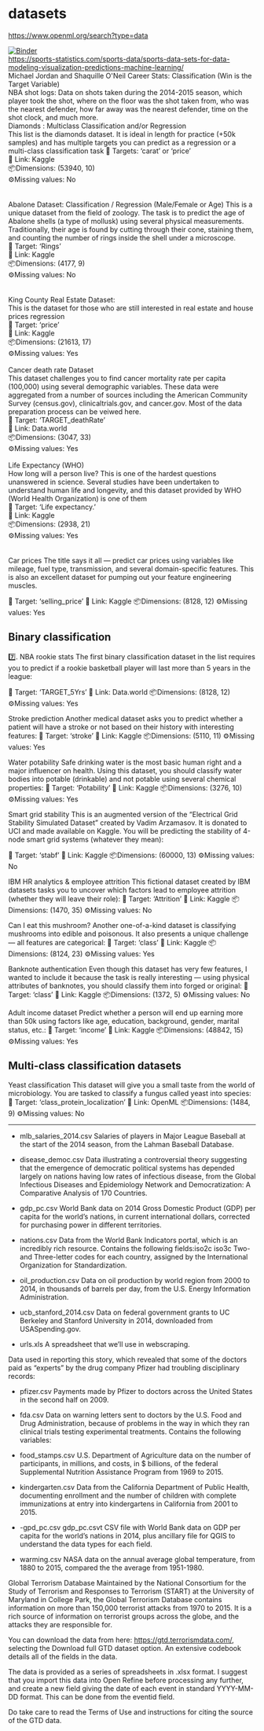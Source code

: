 # datasets
https://www.openml.org/search?type=data


[![Binder](https://mybinder.org/badge_logo.svg)](https://mybinder.org/v2/gh/fenago/datasets/HEAD)
</br>
https://sports-statistics.com/sports-data/sports-data-sets-for-data-modeling-visualization-predictions-machine-learning/ </br>
Michael Jordan and Shaquille O'Neil Career Stats:  Classification (Win is the Target Variable) </br>
NBA shot logs: Data on shots taken during the 2014-2015 season, which player took the shot, where on the floor was the shot taken from, who was the nearest defender, how far away was the nearest defender, time on the shot clock, and much more.</br>
Diamonds : Multiclass Classification and/or Regression</br>
This list is the diamonds dataset. It is ideal in length for practice (+50k samples) and has multiple targets you can predict as a regression or a multi-class classification task
🎯 Targets: ‘carat’ or ‘price’</br>
🔗 Link: Kaggle</br>
📦Dimensions: (53940, 10)</br>
⚙Missing values: No</br>
</br></br>
Abalone Dataset:  Classification / Regression (Male/Female or Age)
This is a unique dataset from the field of zoology. The task is to predict the age of Abalone shells (a type of mollusk) using several physical measurements. Traditionally, their age is found by cutting through their cone, staining them, and counting the number of rings inside the shell under a microscope.
</br>
🎯 Target: ‘Rings’</br>
🔗 Link: Kaggle</br>
📦Dimensions: (4177, 9)</br>
⚙Missing values: No</br>
</br></br>
King County Real Estate Dataset: </br>
This is the dataset for those who are still interested in real estate and house prices regression
</br>
🎯 Target: ‘price’</br>
🔗 Link: Kaggle</br>
📦Dimensions: (21613, 17)</br>
⚙Missing values: Yes</br>
</br>
Cancer death rate Dataset</br>
This dataset challenges you to find cancer mortality rate per capita (100,000) using several demographic variables. These data were aggregated from a number of sources including the American Community Survey (census.gov), clinicaltrials.gov, and cancer.gov. Most of the data preparation process can be veiwed here.</br>
🎯 Target: ‘TARGET_deathRate’</br>
🔗 Link: Data.world</br>
📦Dimensions: (3047, 33)</br>
⚙Missing values: Yes</br>
</br>
Life Expectancy (WHO)</br>
How long will a person live? This is one of the hardest questions unanswered in science. Several studies have been undertaken to understand human life and longevity, and this dataset provided by WHO (World Health Organization) is one of them</br>
🎯 Target: ‘Life expectancy.’</br>
🔗 Link: Kaggle</br>
📦Dimensions: (2938, 21)</br>
⚙Missing values: Yes</br>
</br></br>
Car prices
The title says it all — predict car prices using variables like mileage, fuel type, transmission, and several domain-specific features. This is also an excellent dataset for pumping out your feature engineering muscles.

🎯 Target: ‘selling_price’
🔗 Link: Kaggle
📦Dimensions: (8128, 12)
⚙Missing values: Yes

## Binary classification
7️⃣. NBA rookie stats
The first binary classification dataset in the list requires you to predict if a rookie basketball player will last more than 5 years in the league:

🎯 Target: ‘TARGET_5Yrs’
🔗 Link: Data.world
📦Dimensions: (8128, 12)
⚙Missing values: Yes

 Stroke prediction
Another medical dataset asks you to predict whether a patient will have a stroke or not based on their history with interesting features:
🎯 Target: ‘stroke’
🔗 Link: Kaggle
📦Dimensions: (5110, 11)
⚙Missing values: Yes

Water potability
Safe drinking water is the most basic human right and a major influencer on health. Using this dataset, you should classify water bodies into potable (drinkable) and not potable using several chemical properties:
🎯 Target: ‘Potability’
🔗 Link: Kaggle
📦Dimensions: (3276, 10)
⚙Missing values: Yes

Smart grid stability
This is an augmented version of the “Electrical Grid Stability Simulated Dataset” created by Vadim Arzamasov. It is donated to UCI and made available on Kaggle. You will be predicting the stability of 4-node smart grid systems (whatever they mean):

🎯 Target: ‘stabf’
🔗 Link: Kaggle
📦Dimensions: (60000, 13)
⚙Missing values: No

 IBM HR analytics & employee attrition
This fictional dataset created by IBM datasets tasks you to uncover which factors lead to employee attrition (whether they will leave their role):
🎯 Target: ‘Attrition’
🔗 Link: Kaggle
📦Dimensions: (1470, 35)
⚙Missing values: No

Can I eat this mushroom?
Another one-of-a-kind dataset is classifying mushrooms into edible and poisonous. It also presents a unique challenge — all features are categorical:
🎯 Target: ‘class’
🔗 Link: Kaggle
📦Dimensions: (8124, 23)
⚙Missing values: Yes

Banknote authentication
Even though this dataset has very few features, I wanted to include it because the task is really interesting — using physical attributes of banknotes, you should classify them into forged or original:
🎯 Target: ‘class’
🔗 Link: Kaggle
📦Dimensions: (1372, 5)
⚙Missing values: No

Adult income dataset
Predict whether a person will end up earning more than 50k using factors like age, education, background, gender, marital status, etc.:
🎯 Target: ‘income’
🔗 Link: Kaggle
📦Dimensions: (48842, 15)
⚙Missing values: Yes

## Multi-class classification datasets
Yeast classification
This dataset will give you a small taste from the world of microbiology. You are tasked to classify a fungus called yeast into species:
🎯 Target: ‘class_protein_localization’
🔗 Link: OpenML
📦Dimensions: (1484, 9)
⚙Missing values: No

-------------------------

- mlb_salaries_2014.csv Salaries of players in Major League Baseball at the start of the 2014 season, from the Lahman Baseball Database.

- disease_democ.csv Data illustrating a controversial theory suggesting that the emergence of democratic political systems has depended largely on nations having low rates of infectious disease, from the Global Infectious Diseases and Epidemiology Network and Democratization: A Comparative Analysis of 170 Countries.

- gdp_pc.csv World Bank data on 2014 Gross Domestic Product (GDP) per capita for the world’s nations, in current international dollars, corrected for purchasing power in different territories.

- nations.csv Data from the World Bank Indicators portal, which is an incredibly rich resource. Contains the following fields:iso2c iso3c Two- and Three-letter codes for each country, assigned by the International Organization for Standardization.

- oil_production.csv Data on oil production by world region from 2000 to 2014, in thousands of barrels per day, from the U.S. Energy Information Administration.

- ucb_stanford_2014.csv Data on federal government grants to UC Berkeley and Stanford University in 2014, downloaded from USASpending.gov.

- urls.xls A spreadsheet that we’ll use in webscraping.

Data used in reporting this story, which revealed that some of the doctors paid as “experts” by the drug company Pfizer had troubling disciplinary records:

- pfizer.csv Payments made by Pfizer to doctors across the United States in the second half on 2009. 
- fda.csv Data on warning letters sent to doctors by the U.S. Food and Drug Administration, because of problems in the way in which they ran clinical trials testing experimental treatments. Contains the following variables:

- food_stamps.csv U.S. Department of Agriculture data on the number of participants, in millions, and costs, in $ billions, of the federal Supplemental Nutrition Assistance Program from 1969 to 2015.
- kindergarten.csv Data from the California Department of Public Health, documenting enrollment and the number of children with complete immunizations at entry into kindergartens in California from 2001 to 2015. 
- -gpd_pc.csv gdp_pc.csvt CSV file with World Bank data on GDP per capita for the world’s nations in 2014, plus ancillary file for QGIS to understand the data types for each field.
- warming.csv NASA data on the annual average global temperature, from 1880 to 2015, compared the the average from 1951-1980.


Global Terrorism Database
Maintained by the National Consortium for the Study of Terrorism and Responses to Terrorism (START) at the University of Maryland in College Park, the Global Terrorism Database contains information on more than 150,000 terrorist attacks from 1970 to 2015. It is a rich source of information on terrorist groups across the globe, and the attacks they are responsible for.

You can download the data from here: https://gtd.terrorismdata.com/, selecting the Download full GTD dataset option. An extensive codebook details all of the fields in the data.

The data is provided as a series of spreadsheets in .xlsx format. I suggest that you import this data into Open Refine before processing any further, and create a new field giving the date of each event in standard YYYY-MM-DD format. This can be done from the eventid field. 

Do take care to read the Terms of Use and instructions for citing the source of the GTD data.
